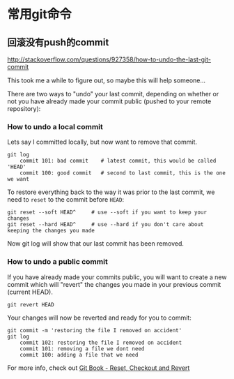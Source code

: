
常用git命令
=================================================

## 回滚没有push的commit

http://stackoverflow.com/questions/927358/how-to-undo-the-last-git-commit

This took me a while to figure out, so maybe this will help someone...

There are two ways to "undo" your last commit, depending on whether or not you have already made your commit public (pushed to your remote repository):

### How to undo a local commit

Lets say I committed locally, but now want to remove that commit.

    git log
        commit 101: bad commit    # latest commit, this would be called 'HEAD'
        commit 100: good commit   # second to last commit, this is the one we want

To restore everything back to the way it was prior to the last commit, we need to `reset` to the commit before `HEAD`:

    git reset --soft HEAD^     # use --soft if you want to keep your changes
    git reset --hard HEAD^     # use --hard if you don't care about keeping the changes you made

Now git log will show that our last commit has been removed.

### How to undo a public commit

If you have already made your commits public, you will want to create a new commit which will "revert" the changes you made in your previous commit (current HEAD).

    git revert HEAD

Your changes will now be reverted and ready for you to commit:

    git commit -m 'restoring the file I removed on accident'
    git log
        commit 102: restoring the file I removed on accident
        commit 101: removing a file we dont need
        commit 100: adding a file that we need

For more info, check out [Git Book - Reset, Checkout and Revert](http://book.git-scm.com/4_undoing_in_git_-_reset,_checkout_and_revert.html)




